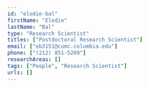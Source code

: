 ```yaml
---
id: "elodie-bal"
firstName: "Elodie"
lastName: "Bal"
type: "Research Scientist"
titles: ["Postdoctoral Research Scientist"]
email: ["eb3151@cumc.columbia.edu"]
phone: ["(212) 851-5269"]
researchAreas: []
tags: ["People", "Research Scientist"]
urls: []
---
```

